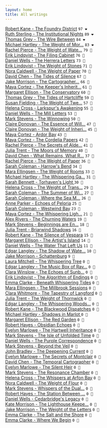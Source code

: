 ```yaml
---
layout: home
title: All writings
---
```

[Robert Kane - The Foundry District](/works/Robert-Kane-The-Foundry-District.html) `97 ❤️`  
[Ruth Sterling - The Institutional Nights](/works/Ruth-Sterling-The-Institutional-Nights.html) `89 ❤️`  
[Thomas Grey - The Wire Between](/works/Thomas-Grey-The-Wire-Between.html) `84 ❤️`  
[Michael Hartley - The Weight of Mor…](/works/Michael-Hartley-The-Weight-of-Morning.html) `83 ❤️`  
[Rachel Pierce - The Weight of Wate…](/works/Rachel-Pierce-The-Weight-of-Water-Music.html) `79 🩷`  
[Erik Lindqvist - The Filing Cabinet](/works/Erik-Lindqvist-The-Filing-Cabinet.html) `76 🩷`  
[Daniel Wells - The Herrera Letters](/works/Daniel-Wells-The-Herrera-Letters.html) `73 🩷`  
[Erik Lindqvist - The Weight of Stones](/works/Erik-Lindqvist-The-Weight-of-Stones.html) `71 🩷`  
[Nora Caldwell - The Weight of Paper](/works/Nora-Caldwell-The-Weight-of-Paper.html) `70 🩷`  
[David Chen - The Tides of Silence](/works/David-Chen-The-Tides-of-Silence.html) `67 🩷`  
[Jake Morrison - The Cartographer…](/works/Jake-Morrison-The-Cartographer's-Descent.html) `66 🩷`  
[Maya Cortez - The Keeper's Inherit…](/works/Maya-Cortez-The-Keeper's-Inheritance.html) `61 🩷`  
[Margaret Ellison - The Conservatory](/works/Margaret-Ellison-The-Conservatory.html) `60 🧡`  
[Thomas Grey - The Tides of Hartcliffe](/works/Thomas-Grey-The-Tides-of-Hartcliffe.html) `59 🧡`  
[Susan Fielding - The Weight of Twe…](/works/Susan-Fielding-The-Weight-of-Twenty-Years.html) `57 🧡`  
[Helena Cross - Larkspur's Awakening](/works/Helena-Cross-Larkspur's-Awakening.html) `55 🧡`  
[Daniel Wells - The Mill Letters](/works/Daniel-Wells-The-Mill-Letters.html) `53 🧡`  
[Mark Stevens - The Winnowing](/works/Mark-Stevens-The-Winnowing.html) `50 🧡`  
[Claire Donovan - The Essence of Will…](/works/Claire-Donovan-The-Essence-of-Willowbrook.html) `47 🧡`  
[Claire Donovan - The Weight of Inheri…](/works/Claire-Donovan-The-Weight-of-Inheriting.html) `45 🧡`  
[Maya Cortez - Ardor Bay](/works/Maya-Cortez-Ardor-Bay.html) `43 🧡`  
[Maya Cortez - The Cordelia Papers](/works/Maya-Cortez-The-Cordelia-Papers.html) `42 🧡`  
[Rachel Pierce - The Secrets of Alde…](/works/Rachel-Pierce-The-Secrets-of-Alderwood-Hall.html) `41 🧡`  
[Julia Trent - The Moors of Memory](/works/Julia-Trent-The-Moors-of-Memory.html) `40 💛`  
[David Chen - What Remains, What R…](/works/David-Chen-What-Remains,-What-Returns.html) `37 💛`  
[Rachel Pierce - The Weight of Paper](/works/Rachel-Pierce-The-Weight-of-Paper.html) `36 💛`  
[Sarah Coleman - Harrow's Bend](/works/Sarah-Coleman-Harrows-Bend.html) `34 💛`  
[Mara Ellingsen - The Weight of Rooms](/works/Mara-Ellingsen-The-Weight-of-Rooms.html) `33 💛`  
[Michael Hartley - The Whispering Ga…](/works/Michael-Hartley-The-Whispering-Garden.html) `31 💛`  
[Sarah Bennett - Torhaven's Light  ](/works/Sarah-Bennett-Torhaven's-Light.html) `30 💛`  
[Helena Cross - The Weight of Trans…](/works/Helena-Cross-The-Weight-of-Translation.html) `29 💛`  
[Sarah Coleman - The Summer of Wi…](/works/Sarah-Coleman-The-Summer-of-Wide-Sky.html) `27 💛`  
[Sarah Coleman - Where the Sea M…](/works/Sarah-Coleman-Where-the-Sea-Meets-the-Story.html) `26 💛`  
[Anne Parker - Echoes of Peloria](/works/Anne-Parker-Echoes-of-Peloria.html) `25 💛`  
[Sarah Coleman - Westwind Bay](/works/Sarah-Coleman-Westwind-Bay.html) `23 💛`  
[Maya Cortez - The Whispering Ligh…](/works/Maya-Cortez-The-Whispering-Lighthouse.html) `21 💛`  
[Alex Rivers - The Churning Waters](/works/Alex-Rivers-The-Churning-Waters.html) `19 🩶`  
[Mark Stevens - Beginnings are En…](/works/Mark-Stevens-Beginnings-are-Endings.html) `18 🩶`  
[Julia Trent - Briarwind Shadows](/works/Julia-Trent-Briarwind-Shadows.html) `16 🩶`  
[Robert Kane - The Silence of Vespara](/works/Robert-Kane-The-Silence-of-Vespara.html) `15 🩶`  
[Margaret Ellison - The Artist's Island](/works/Margaret-Ellison-The-Artist's-Island.html) `14 🩶`  
[Daniel Wells - The Water That Left Us](/works/Daniel-Wells-The-Water-That-Left-Us.html) `11 🩶`  
[Edgar Langley - The Shadow of Wate…](/works/Edgar-Langley-The-Shadow-of-Waterfield.html) `10 🩶`  
[Jake Morrison - Schattenburg](/works/Jake-Morrison-Schattenburg.html) `9 🩶`  
[Laura Mitchell - The Whispering Tree](/works/Laura-Mitchell-The-Whispering-Tree.html) `0 🩶`  
[Edgar Langley - The Music Box of Rav…](/works/Edgar-Langley-The-Music-Box-of-Ravenshollow.html) `0 🩶`  
[Clara Winslow - The Echoes of Sunb…](/works/Clara-Winslow-The-Echoes-of-Sunbreak.html) `0 🩶`  
[Erik Lindqvist - The Algorithm of Endings](/works/Erik-Lindqvist-The-Algorithm-of-Endings.html) `0 🩶`  
[Emma Clarke - Beneath Whispering Tides](/works/Emma-Clarke-Beneath-Whispering-Tides.html) `0 🩶`  
[Mara Ellingsen - The Millbrook Sessions](/works/Mara-Ellingsen-The-Millbrook-Sessions.html) `0 🩶`  
[Clara Whitmore - The Tapestry of Langford](/works/Clara-Whitmore-The-Tapestry-of-Langford.html) `0 🩶`  
[Julia Trent - The Weight of Thornwick](/works/Julia-Trent-The-Weight-of-Thornwick.html) `0 🩶`  
[Edgar Langley - The Whispering Woods…](/works/Edgar-Langley-The-Whispering-Woods-of-Eldermere.html) `0 🩶`  
[Robert Kane - The Blackwood Dispatches](/works/Robert-Kane-The-Blackwood-Dispatches.html) `0 🩶`  
[Michael Hartley - Shadows in Marlot  ](/works/Michael-Hartley-Shadows-in-Marlot.html) `0 🩶`  
[Margaret Ellison - The Red Garden](/works/Margaret-Ellison-The-Red-Garden.html) `0 🩶`  
[Robert Hayes - Obsidian Echoes](/works/Robert-Hayes-Obsidian-Echoes.html) `0 🩶`  
[Evelyn Marlowe - The Hartwell Inheritance](/works/Evelyn-Marlowe-The-Hartwell-Inheritance.html) `0 🩶`  
[Mark Stevens - The Isle of Unfolded Time](/works/Mark-Stevens-The-Isle-of-Unfolded-Time.html) `0 🩶`  
[Daniel Wells - The Purple Correspondence](/works/Daniel-Wells-The-Purple-Correspondence.html) `0 🩶`  
[Mark Stevens - Beyond the Veil](/works/Mark-Stevens-Beyond-the-Veil.html) `0 🩶`  
[John Bradley - The Deepening Current](/works/John-Bradley-The-Deepening-Current.html) `0 🩶`  
[Evelyn Marlowe - The Secrets of Montclair](/works/Evelyn-Marlowe-The-Secrets-of-Montclair.html) `0 🩶`  
[David Chen - The Temporal Cartographer](/works/David-Chen-The-Temporal-Cartographer.html) `0 🩶`  
[Evelyn Marlowe - The Silent Heir](/works/Evelyn-Marlowe-The-Silent-Heir.html) `0 🩶`  
[Mark Stevens - The Resonance Chamber](/works/Mark-Stevens-The-Resonance-Chamber.html) `0 🩶`  
[Helena Cross - The Whispers at Arfon Bay](/works/Helena-Cross-The-Whispers-at-Arfon-Bay.html) `0 🩶`  
[Nora Caldwell - The Weight of Flour](/works/Nora-Caldwell-The-Weight-of-Flour.html) `0 🩶`  
[Mark Stevens - Whispers of the Dual…](/works/Mark-Stevens-Whispers-of-the-Dual-Veil.html) `0 🩶`  
[Robert Hayes - The Station Between …](/works/Robert-Hayes-The-Station-Between-Worlds.html) `0 🩶`  
[Daniel Wells - Cedarbridge's Legacy](/works/Daniel-Wells-Cedarbridge's-Legacy.html) `0 🩶`  
[Kate Morrison - The Lighthouse Keepe…](/works/Kate-Morrison-The-Lighthouse-Keeper's-Secret.html) `0 🩶`  
[Jake Morrison - The Weight of the Letters](/works/Jake-Morrison-The-Weight-of-the-Letters.html) `0 🩶`  
[Emma Clarke - The Salt and the Shore](/works/Emma-Clarke-The-Salt-and-the-Shore.html) `0 🩶`  
[Emma Clarke - Where We Begin](/works/Emma-Clarke-Where-We-Begin.html) `0 🩶`  
